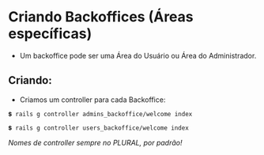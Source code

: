 # Criando Backoffices (Áreas específicas)

+ Um backoffice pode ser uma Área do Usuário ou Área do Administrador.

## Criando:

+ Criamos um controller para cada Backoffice:
~~~
💲 rails g controller admins_backoffice/welcome index

💲 rails g controller users_backoffice/welcome index
~~~
*Nomes de controller sempre no PLURAL, por padrão!*
